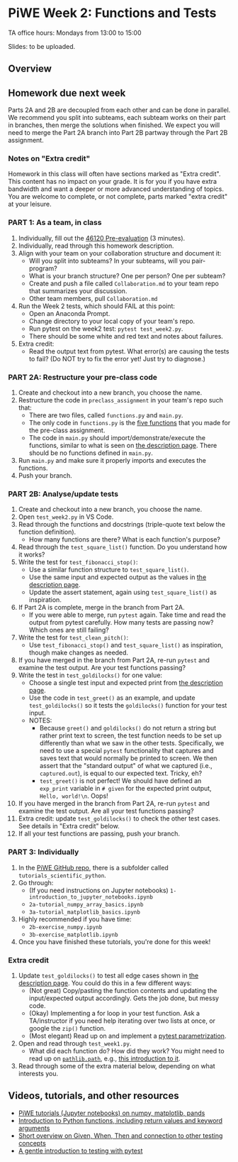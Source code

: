 # PiWE Week 2: Functions and Tests

TA office hours: Mondays from 13:00 to 15:00

Slides: to be uploaded.

## Overview



## Homework due next week

Parts 2A and 2B are decoupled from each other and can be done in
parallel. We recommend you split into subteams, each subteam works on
their part in branches, then merge the solutions when finished.
We expect you will need to merge the Part 2A branch into Part 2B
partway through the Part 2B assignment.

### Notes on "Extra credit"

Homework in this class will often have sections marked as "Extra credit".
This content has no impact on your grade. It is for you if you have
extra bandwidth and want a deeper or more advanced understanding
of topics. You are welcome to complete, or not complete, parts marked
"extra credit" at your leisure.

### PART 1: As a team, in class

1. Individually, fill out the [46120 Pre-evaluation](https://evaluering.dtu.dk/) (3 minutes).  
1. Individually, read through this homework description.  
1. Align with your team on your collaboration structure and document it:
    * Will you split into subteams? In your subteams, will you pair-program?  
    * What is your branch structure? One per person? One per subteam?  
    * Create and push a file called `Collaboration.md` to your team repo
      that summarizes your discussion.  
    * Other team members, pull `Collaboration.md`
1. Run the Week 2 tests, which should FAIL at this point:  
    * Open an Anaconda Prompt.  
    * Change directory to your local copy of your team's repo.  
    * Run pytest on the week2 test: `pytest test_week2.py`.  
    * There should be some white and red text and notes about failures.  
1. Extra credit:   
    * Read the output text from pytest. What error(s) are causing
      the tests to fail? (Do NOT try to fix the error yet! Just try
      to diagnose.)

### PART 2A: Restructure your pre-class code

1. Create and checkout into a new branch, you choose the name.  
1. Restructure the code in `preclass_assignment` in your team's repo such that:  
    * There are two files, called `functions.py` and `main.py`.
    * The only code in `functions.py` is the [five functions](https://python-at-risoe.pages.windenergy.dtu.dk/codecamp/preparation.html#Required-exercises)
      that you made for the pre-class assignment.  
    * The code in `main.py` should import/demonstrate/execute the functions, similar to
      what is seen on [the description page](https://python-at-risoe.pages.windenergy.dtu.dk/codecamp/preparation.html#Required-exercises).
      There should be no functions defined in `main.py`.
1. Run `main.py` and make sure it properly imports and executes the
   functions.  
1. Push your branch.  

### PART 2B: Analyse/update tests

1. Create and checkout into a new branch, you choose the name.  
1. Open `test_week2.py` in VS Code.  
1. Read through the functions and docstrings (triple-quote text below
   the function definition).  
    * How many functions are there? What is each function's purpose?
1. Read through the `test_square_list()` function. Do you understand
   how it works?  
1. Write the test for `test_fibonacci_stop()`:  
    * Use a similar function structure to `test_square_list()`.  
    * Use the same input and expected output as the values in
      [the description page](https://python-at-risoe.pages.windenergy.dtu.dk/codecamp/preparation.html#4.-While-loops).  
    * Update the assert statement, again using `test_square_list()`
      as inspiration.  
1. If Part 2A is complete, merge in the branch from Part 2A.  
    * If you were able to merge, run `pytest` again. Take time and read
      the output from pytest carefully. How many tests are passing now?
      Which ones are still failing?  
1. Write the test for `test_clean_pitch()`:  
    * Use `test_fibonacci_stop()` and `test_square_list()` as
      inspiration, though make changes as needed.  
1. If you have merged in the branch from Part 2A, re-run `pytest` and
   examine the test output. Are your test functions passing?  
1. Write the test in `test_goldilocks()` for one value:  
    * Choose a single test input and expected print from 
      [the description page](https://python-at-risoe.pages.windenergy.dtu.dk/codecamp/preparation.html#2.-If/else-statements).
    * Use the code in `test_greet()` as an example, and update
      `test_goldilocks()` so it tests the `goldilocks()`
      function for your test input.  
    * NOTES:  
        - Because `greet()` and `goldilocks()` do not return a string but rather
          print text to screen, the test function needs to be set up differently
          than what we saw in the other tests.
          Specifically, we need to use a special `pytest` functionality that captures
          and saves text that would normally be printed to screen. We then assert
          that the "standard output" of what we captured (i.e., `captured.out`),
          is equal to our expected text. Tricky, eh?  
        - `test_greet()` is not perfect! We should have defined an
          `exp_print` variable in `# given` for the expected print output,
          `Hello, world!\n`. Oops!  
1. If you have merged in the branch from Part 2A, re-run `pytest` and
   examine the test output. Are all your test functions passing?  
1. Extra credit: update `test_goldilocks()` to check the other test cases. See
   details in "Extra credit" below.  
1. If all your test functions are passing, push your branch.  

### PART 3: Individually

1. In the [PiWE GitHub repo](https://github.com/DTUWindEducation/46120-PiWE),
   there is a subfolder called `tutorials_scientific_python`.  
1. Go through:  
    * (If you need instructions on Jupyter notebooks) `1-introduction_to_jupyter_notebooks.ipynb`  
    * `2a-tutorial_numpy_array_basics.ipynb`  
    * `3a-tutorial_matplotlib_basics.ipynb`
1. Highly recommended if you have time:  
    * `2b-exercise_numpy.ipynb`  
    * `3b-exercise_matplotlib.ipynb`  
1. Once you have finished these tutorials, you're done for this week!  

### Extra credit

1. Update `test_goldilocks()` to test all edge cases shown in
   [the description page](https://python-at-risoe.pages.windenergy.dtu.dk/codecamp/preparation.html#2.-If/else-statements).
   You could do this in a few different ways:  
    * (Not great) Copy/pasting the function contents and updating the input/expected
      output accordingly. Gets the job done, but messy code.  
    * (Okay) Implementing a for loop in your test function. Ask a TA/instructor if you
      need help iterating over two lists at once, or google the `zip()` function.  
    * (Most elegant) Read up on and implement a [pytest parametrization](https://docs.pytest.org/en/stable/how-to/parametrize.html).  
1. Open and read through `test_week1.py`.  
    * What did each function do? How did they work? You might need to read up on 
      [`pathlib.path`](https://docs.python.org/3/library/pathlib.html),
      e.g., [this introduction to it](https://www.datacamp.com/tutorial/comprehensive-tutorial-on-using-pathlib-in-python-for-file-system-manipulation).  
1. Read through some of the extra material below, depending on what interests you.  

## Videos, tutorials, and other resources

* [PiWE tutorials (Jupyter notebooks) on numpy, matplotlib, pands](https://github.com/DTUWindEducation/46120-PiWE/tree/main/tutorials_scientific_python)  
* [Introduction to Python functions, including return values and keyword arguments](https://openstax.org/books/introduction-python-programming/pages/6-introduction)  
* [Short overview on Given, When, Then and connection to other testing concepts](https://martinfowler.com/bliki/GivenWhenThen.html)  
* [A gentle introduction to testing with pytest](https://bas.codes/posts/python-pytest-introduction)  